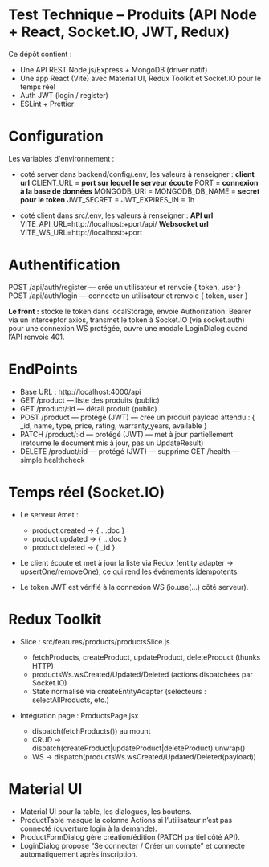 # Test Technique – Produits (API Node + React, Socket.IO, JWT, Redux)

Ce dépôt contient :
 - Une API REST Node.js/Express + MongoDB (driver natif)
 - Une app React (Vite) avec Material UI, Redux Toolkit et Socket.IO pour le temps réel
 - Auth JWT (login / register)
 - ESLint + Prettier

# Configuration
Les variables d'environnement :
 - coté server dans backend/config/.env, les valeurs à renseigner :
 **client url**
CLIENT_URL = 
**port sur lequel le serveur écoute**
PORT = 
**connexion à la base de données**
MONGODB_URI = 
MONGODB_DB_NAME =
**secret pour le token**
JWT_SECRET = 
JWT_EXPIRES_IN = 1h

 - coté client dans src/.env, les valeurs à renseigner :
**API url** 
VITE_API_URL=http://localhost:+port/api/
**Websocket url** 
VITE_WS_URL=http://localhost:+port
# Authentification
POST /api/auth/register — crée un utilisateur et renvoie { token, user }
POST /api/auth/login — connecte un utilisateur et renvoie { token, user }

**Le front :**
stocke le token dans localStorage,
envoie Authorization: Bearer <token> via un interceptor axios,
transmet le token à Socket.IO (via socket.auth) pour une connexion WS protégée,
ouvre une modale LoginDialog quand l’API renvoie 401.

# EndPoints
 - Base URL : http://localhost:4000/api
 - GET /product — liste des produits (public)
 - GET /product/:id — détail produit (public)
 - POST /product — protégé (JWT) — crée un produit
payload attendu : { _id, name, type, price, rating, warranty_years, available }
 - PATCH /product/:id — protégé (JWT) — met à jour partiellement
(retourne le document mis à jour, pas un UpdateResult)
 - DELETE /product/:id — protégé (JWT) — supprime
GET /health — simple healthcheck

# Temps réel (Socket.IO)
 - Le serveur émet :
    - product:created → { ...doc }
    - product:updated → { ...doc }
    - product:deleted → { _id }

 - Le client écoute et met à jour la liste via Redux (entity adapter → upsertOne/removeOne), ce qui rend les événements idempotents.

 - Le token JWT est vérifié à la connexion WS (io.use(...) côté serveur).

# Redux Toolkit
 - Slice : src/features/products/productsSlice.js
    - fetchProducts, createProduct, updateProduct, deleteProduct (thunks HTTP)
    - productsWs.wsCreated/Updated/Deleted (actions dispatchées par Socket.IO)
    - State normalisé via createEntityAdapter (sélecteurs : selectAllProducts, etc.)

 - Intégration page : ProductsPage.jsx
    - dispatch(fetchProducts()) au mount
    - CRUD → dispatch(createProduct|updateProduct|deleteProduct).unwrap()
    - WS → dispatch(productsWs.wsCreated/Updated/Deleted(payload))

# Material UI
 - Material UI pour la table, les dialogues, les boutons.
 - ProductTable masque la colonne Actions si l’utilisateur n’est pas connecté (ouverture login à la demande).
 - ProductFormDialog gère création/édition (PATCH partiel côté API).
 - LoginDialog propose “Se connecter / Créer un compte” et connecte automatiquement après inscription.